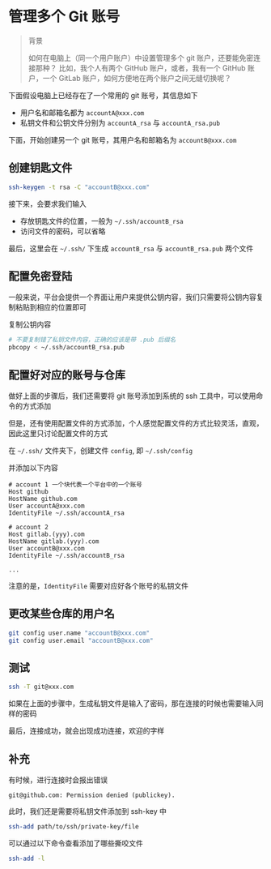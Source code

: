# 管理多个 Git 账号

> 背景
> 
> 如何在电脑上（同一个用户账户）中设置管理多个 git 账户，还要能免密连接那种？
> 比如，我个人有两个 GitHub 账户，或者，我有一个 GitHub 账户，一个 GitLab 账户，如何方便地在两个账户之间无缝切换呢？

下面假设电脑上已经存在了一个常用的 git 账号，其信息如下

- 用户名和邮箱名都为 `accountA@xxx.com`
- 私钥文件和公钥文件分别为 `accountA_rsa` 与 `accountA_rsa.pub`

下面，开始创建另一个 git 账号，其用户名和邮箱名为 `accountB@xxx.com`

## 创建钥匙文件

```sh
ssh-keygen -t rsa -C "accountB@xxx.com"
```

接下来，会要求我们输入

- 存放钥匙文件的位置，一般为 `~/.ssh/accountB_rsa`
- 访问文件的密码，可以省略

最后，这里会在 `~/.ssh/` 下生成 `accountB_rsa` 与 `accountB_rsa.pub` 两个文件

## 配置免密登陆

一般来说，平台会提供一个界面让用户来提供公钥内容，我们只需要将公钥内容复制粘贴到相应的位置即可

复制公钥内容

```sh
# 不要复制错了私钥文件内容，正确的应该是带 .pub 后缀名
pbcopy < ~/.ssh/accountB_rsa.pub
```

## 配置好对应的账号与仓库

做好上面的步骤后，我们还需要将 git 账号添加到系统的 ssh 工具中，可以使用命令的方式添加

但是，还有使用配置文件的方式添加，个人感觉配置文件的方式比较灵活，直观，因此这里只讨论配置文件的方式

在 `~/.ssh/` 文件夹下，创建文件 `config`, 即 `~/.ssh/config`

并添加以下内容

```
# account 1 一个块代表一个平台中的一个账号
Host github
HostName github.com
User accountA@xxx.com
IdentityFile ~/.ssh/accountA_rsa

# account 2
Host gitlab.(yyy).com
HostName gitlab.(yyy).com
User accountB@xxx.com
IdentityFile ~/.ssh/accountB_rsa

...
```

注意的是，`IdentityFile` 需要对应好各个账号的私钥文件

## 更改某些仓库的用户名

```sh
git config user.name "accountB@xxx.com"
git config user.email "accountB@xxx.com"
```

## 测试

```sh
ssh -T git@xxx.com
```

如果在上面的步骤中，生成私钥文件是输入了密码，那在连接的时候也需要输入同样的密码

最后，连接成功，就会出现成功连接，欢迎的字样

## 补充

有时候，进行连接时会报出错误

```
git@github.com: Permission denied (publickey).
```

此时，我们还是需要将私钥文件添加到 ssh-key 中

```sh
ssh-add path/to/ssh/private-key/file
```

可以通过以下命令查看添加了哪些撕咬文件

```sh
ssh-add -l
```

